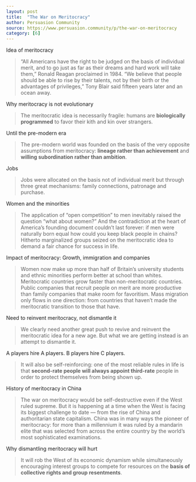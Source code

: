 ```yaml
---
layout: post
title:  "The War on Meritocracy"
author: Persuasion Community
source: https://www.persuasion.community/p/the-war-on-meritocracy
category: [6]
---
```


Idea of meritocracy

> “All Americans have the right to be judged on the basis of individual merit, and to go just as far as their dreams and hard work will take them,” Ronald Reagan proclaimed in 1984. “We believe that people should be able to rise by their talents, not by their birth or the advantages of privileges,” Tony Blair said fifteen years later and an ocean away.

Why meritocracy is not evolutionary

> The meritocratic idea is necessarily fragile: humans are **biologically programmed** to favor their kith and kin over strangers.

Until the pre-modern era

> The pre-modern world was founded on the basis of the very opposite assumptions from meritocracy: **lineage rather than achievement** and **willing subordination rather than ambition**.

Jobs

> Jobs were allocated on the basis not of individual merit but through three great mechanisms: family connections, patronage and purchase.

Women and the minorities

> The application of “open competition” to men inevitably raised the question “what about women?” And the contradiction at the heart of America’s founding document couldn’t last forever: if men were naturally born equal how could you keep black people in chains? Hitherto marginalized groups seized on the meritocratic idea to demand a fair chance for success in life.

Impact of meritocracy: Growth, immigration and companies

> Women now make up more than half of Britain’s university students and ethnic minorities perform better at school than whites. Meritocratic countries grow faster than non-meritocratic countries. Public companies that recruit people on merit are more productive than family companies that make room for favoritism. Mass migration only flows in one direction: from countries that haven’t made the meritocratic transition to those that have.

Need to reinvent meritocracy, not dismantle it

> We clearly need another great push to revive and reinvent the meritocratic idea for a new age. But what we are getting instead is an attempt to dismantle it.

A players hire A players. B players hire C players.

> It will also be self-reinforcing: one of the most reliable rules in life is that **second-rate people will always appoint third-rate** people in order to protect themselves from being shown up.

History of meritocracy in China

> The war on meritocracy would be self-destructive even if the West ruled supreme. But it is happening at a time when the West is facing its biggest challenge to date — from the rise of China and authoritarian state capitalism. China was in many ways the pioneer of meritocracy: for more than a millennium it was ruled by a mandarin elite that was selected from across the entire country by the world’s most sophisticated examinations.

Why dismantling meritocracy will hurt

> It will rob the West of its economic dynamism while simultaneously encouraging interest groups to compete for resources on the **basis of collective rights and group resentments**.
